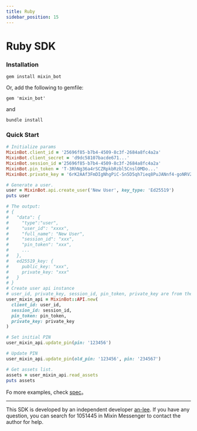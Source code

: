```yaml
---
title: Ruby
sidebar_position: 15
---
```


# Ruby SDK

### Installation

```shell
gem install mixin_bot
```

Or, add the following to gemfile:

```shell
gem 'mixin_bot'
```

and

```shell
bundle install
```

### Quick Start

```ruby
# Initialize params
MixinBot.client_id = '25696f85-b7b4-4509-8c3f-2684a8fc4a2a'
MixinBot.client_secret = 'd9dc58107bacde671...'
MixinBot.session_id ='25696f85-b7b4-4509-8c3f-2684a8fc4a2a'
MixinBot.pin_token = 'T-3RhNg36a4rSCZRpkbRzbl5CnslOMDo...'
MixinBot.private_key = '6rK2AAf3FmDIgNhgPiC-Sn5D5qh7ieq8PuJANnf4-goNRVZPt3cnY0Zr6xF1COaR...'

# Generate a user.
user = MixinBot.api.create_user('New User', key_type: 'Ed25519')
puts user

# The output:
# {
#   "data": {
#     "type":"user",
#     "user_id": "xxxx",
#     "full_name": "New User",
#     "session_id": "xxx",
#     "pin_token": "xxx",
#     ...
#   },
#   ed25519_key: {
#     public_key: "xxx",
#     private_key: "xxx"
#   }
# }
# Create user api instance
# user_id, private_key, session_id, pin_token, private_key are from the above
user_mixin_api = MixinBot::API.new(
  client_id: user_id,
  session_id: session_id,
  pin_token: pin_token,
  private_key: private_key
)

# Set initial PIN
user_mixin_api.update_pin(pin: '123456')

# Update PIN
user_mixin_api.update_pin(old_pin: '123456', pin: '234567')

# Get assets list.
assets = user_mixin_api.read_assets
puts assets
```

Fo more examples, check [spec](https://github.com/an-lee/mixin_bot/blob/master/spec/mixin_bot/api/user_spec.rb)。

---
This SDK is developed by an independent developer [an-lee](https://github.com/an-lee). If you have any question, you can search for 1051445 in Mixin Messenger to contact the author for help.
